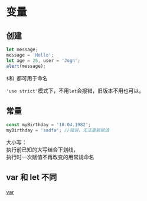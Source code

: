 # 变量

## 创建
```javascript
let message;
message = 'Hello';
let age = 25, user = 'Jogn';
alert(message);
```

`$`和`_`都可用于命名

`'use strict'`模式下，不用`let`会报错，旧版本不用也可以。

## 常量
```javascript
const myBirthday = '18.04.1982';
myBirthday = 'sadfa'; //错误，无法重新赋值
```

大小写：\
执行前已知的大写结合下划线，\
执行时一次赋值不再改变的用常规命名

## var 和 let 不同
[var](0604老旧的var.md)


